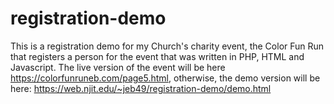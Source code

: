 # registration-demo

This is a registration demo for my Church's charity event, the Color Fun Run that registers a person for the event that was written in PHP, HTML and Javascript. The live version of the event will be here https://colorfunruneb.com/page5.html, otherwise, the demo version will be here: https://web.njit.edu/~jeb49/registration-demo/demo.html
